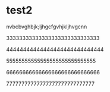 # test2
nvbcbvghbjk;ljhgcfgvhjkljhvgcnn

33333333333333333333333333333

44444444444444444444444444444

55555555555555555555555555555

66666666666666666666666666666

77777777777777777777777777777
